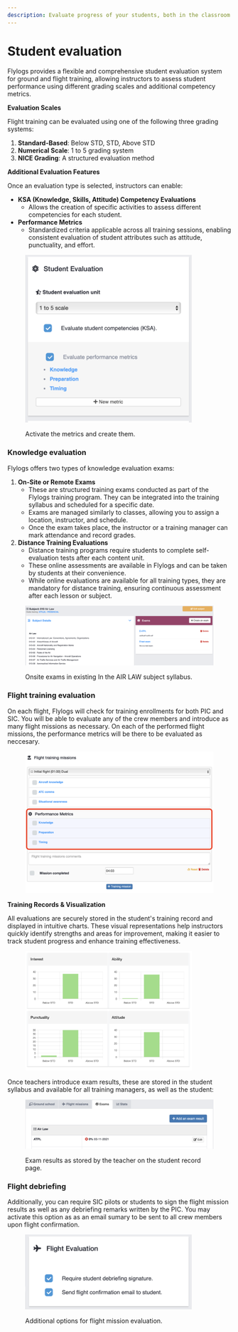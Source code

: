 ```yaml
---
description: Evaluate progress of your students, both in the classroom and in the air.
---
```


# Student evaluation

Flylogs provides a flexible and comprehensive student evaluation system for ground and flight training, allowing instructors to assess student performance using different grading scales and additional competency metrics.

**Evaluation Scales**

Flight training can be evaluated using one of the following three grading systems:

1. **Standard-Based**: Below STD, STD, Above STD
2. **Numerical Scale**: 1 to 5 grading system
3. **NICE Grading**: A structured evaluation method

**Additional Evaluation Features**

Once an evaluation type is selected, instructors can enable:

* **KSA (Knowledge, Skills, Attitude) Competency Evaluations**
  * Allows the creation of specific activities to assess different competencies for each student.
* **Performance Metrics**
  * Standardized criteria applicable across all training sessions, enabling consistent evaluation of student attributes such as attitude, punctuality, and effort.

<figure><img src="../.gitbook/assets/Screenshot 2025-04-03 at 09.47.01.png" alt="" width="375"><figcaption><p>Activate the metrics and create them.</p></figcaption></figure>



### **Knowledge evaluation**

Flylogs offers two types of knowledge evaluation exams:

1. **On-Site or Remote Exams**
   * These are structured training exams conducted as part of the Flylogs training program. They can be integrated into the training syllabus and scheduled for a specific date.
   * Exams are managed similarly to classes, allowing you to assign a location, instructor, and schedule.
   * Once the exam takes place, the instructor or a training manager can mark attendance and record grades.
2. **Distance Training Evaluations**
   * Distance training programs require students to complete self-evaluation tests after each content unit.
   * These online assessments are available in Flylogs and can be taken by students at their convenience.
   * While online evaluations are available for all training types, they are mandatory for distance training, ensuring continuous assessment after each lesson or subject.

<figure><img src="../.gitbook/assets/Screenshot 2025-04-03 at 09.48.26.png" alt=""><figcaption><p>Onsite exams in existing In the AIR LAW subject syllabus.</p></figcaption></figure>



### **Flight training evaluation**

On each flight, Flylogs will check for training enrollments for both PIC and SIC. You will be able to evaluate any of the crew members and introduce as many flight missions as necessary. On each of the performed flight missions, the performance metrics will be there to be evaluated as neccesary.

<figure><img src="../.gitbook/assets/Screenshot 2025-04-03 at 09.36.30 (1).png" alt=""><figcaption></figcaption></figure>

**Training Records & Visualization**

All evaluations are securely stored in the student's training record and displayed in intuitive charts. These visual representations help instructors quickly identify strengths and areas for improvement, making it easier to track student progress and enhance training effectiveness.

<figure><img src="../.gitbook/assets/Screenshot 2025-04-03 at 10.00.25.png" alt="" width="375"><figcaption></figcaption></figure>

Once teachers introduce exam results, these are stored in the student syllabus and available for all training managers, as well as the student:

<figure><img src="../.gitbook/assets/Screenshot 2025-04-03 at 09.48.10.png" alt=""><figcaption><p>Exam results as stored by the teacher on the student record page.</p></figcaption></figure>

### Flight debriefing

Additionally, you can require SIC pilots or students to sign the flight mission results as well as any debriefing remarks written by the PIC. You may activate this option as as an email sumary to be sent to all crew members upon flight confirmation.

&#x20;

<figure><img src="../.gitbook/assets/Screenshot 2025-04-03 at 09.47.07.png" alt="" width="375"><figcaption><p>Additional options for flight mission evaluation.</p></figcaption></figure>

